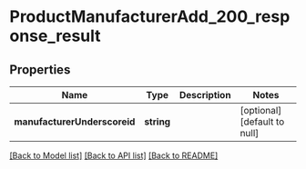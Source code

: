 # ProductManufacturerAdd_200_response_result

## Properties
Name | Type | Description | Notes
------------ | ------------- | ------------- | -------------
**manufacturerUnderscoreid** | **string** |  | [optional] [default to null]

[[Back to Model list]](../README.md#documentation-for-models) [[Back to API list]](../README.md#documentation-for-api-endpoints) [[Back to README]](../README.md)


